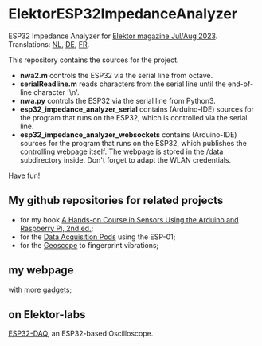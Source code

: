 # ElektorESP32ImpedanceAnalyzer
ESP32 Impedance Analyzer for [Elektor magazine Jul/Aug 2023](https://www.elektormagazine.com/magazine/elektor-304/61865). Translations: [NL](https://www.elektormagazine.nl/magazine/elektor-307/61834), [DE](https://www.elektormagazine.de/magazine/elektor-306/61803), [FR](https://www.elektormagazine.fr/magazine/elektor-308/61767).

This repository contains the sources for the project.
- **nwa2.m** controls the ESP32 via the serial line from octave.
- **serialReadline.m** reads characters from the serial line until the end-of-line character '\n'.
- **nwa.py** controls the ESP32 via the serial line from Python3.
- **esp32_impedance_analyzer_serial** contains (Arduino-IDE) sources for the program that runs on the ESP32, which is controlled via the serial line.
- **esp32_impedance_analyzer_websockets** contains (Arduino-IDE) sources for the program that runs on the ESP32, which publishes the controlling webpage itself. The webpage is stored in the /data subdirectory inside. Don't forget to adapt the WLAN credentials.

Have fun!

## My github repositories for related projects
- for my book [A Hands-on Course in Sensors Using the Arduino and Raspberry Pi, 2nd ed.](https://github.com/volkziem/HandsOnSensors2ed);
- for the [Data Acquisition Pods](https://github.com/volkziem/EpicsDaqPods) using the ESP-01;
- for the [Geoscope](https://github.com/volkziem/GeoScope) to fingerprint vibrations;

## my webpage 
with more [gadgets](https://ziemann.web.cern.ch/ziemann/gadget/);

## on Elektor-labs
[ESP32-DAQ](https://www.elektormagazine.de/labs/esp32-daq-controlling-the-esp32-via-websockets-from-a-browser), an ESP32-based Oscilloscope.

